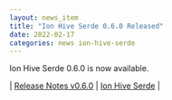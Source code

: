 ```yaml
---
layout: news_item
title: "Ion Hive Serde 0.6.0 Released"
date: 2022-02-17
categories: news ion-hive-serde
---
```


Ion Hive Serde 0.6.0 is now available.

| [Release Notes v0.6.0](https://github.com/amzn/ion-hive-serde/releases/tag/v0.6.0) | [Ion Hive Serde](https://github.com/amzn/ion-hive-serde) |

